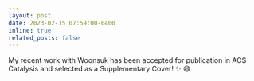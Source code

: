 ```yaml
---
layout: post
date: 2023-02-15 07:59:00-0400
inline: true
related_posts: false
---
```


My recent work with Woonsuk has been accepted for publication in ACS Catalysis and selected as a Supplementary Cover! :sparkles: :smile: